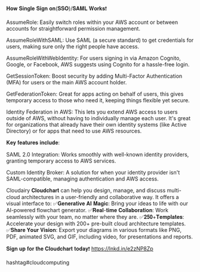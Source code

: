 𝐇𝐨𝐰 𝐒𝐢𝐧𝐠𝐥𝐞 𝐒𝐢𝐠𝐧 𝐨𝐧(𝐒𝐒𝐎)/𝐒𝐀𝐌𝐋 𝐖𝐨𝐫𝐤𝐬❗

AssumeRole: Easily switch roles within your AWS account or between accounts for straightforward permission management.

AssumeRoleWithSAML: Use SAML (a secure standard) to get credentials for users, making sure only the right people have access.

AssumeRoleWithWebIdentity: For users signing in via Amazon Cognito, Google, or Facebook, AWS suggests using Cognito for a hassle-free login.

GetSessionToken: Boost security by adding Multi-Factor Authentication (MFA) for users or the main AWS account holder.

GetFederationToken: Great for apps acting on behalf of users, this gives temporary access to those who need it, keeping things flexible yet secure.

Identity Federation in AWS: This lets you extend AWS access to users outside of AWS, without having to individually manage each user. It's great for organizations that already have their own identity systems (like Active Directory) or for apps that need to use AWS resources.

𝐊𝐞𝐲 𝐟𝐞𝐚𝐭𝐮𝐫𝐞𝐬 𝐢𝐧𝐜𝐥𝐮𝐝𝐞:

SAML 2.0 Integration: Works smoothly with well-known identity providers, granting temporary access to AWS services.

Custom Identity Broker: A solution for when your identity provider isn't SAML-compatible, managing authentication and AWS access.

Cloudairy 𝐂𝐥𝐨𝐮𝐝𝐜𝐡𝐚𝐫𝐭 can help you design, manage, and discuss multi-cloud architectures in a user-friendly and collaborative way. It offers a visual interface to:
✅𝐆𝐞𝐧𝐞𝐫𝐚𝐭𝐢𝐯𝐞 𝐀𝐈 𝐌𝐚𝐠𝐢𝐜: Bring your ideas to life with our AI-powered flowchart generator.
✅𝐑𝐞𝐚𝐥-𝐭𝐢𝐦𝐞 𝐂𝐨𝐥𝐥𝐚𝐛𝐨𝐫𝐚𝐭𝐢𝐨𝐧: Work seamlessly with your team, no matter where they are.
✅𝟐𝟓𝟎+𝐓𝐞𝐦𝐩𝐥𝐚𝐭𝐞𝐬: Accelerate your design with 200+ pre-built cloud architecture templates.
✅𝐒𝐡𝐚𝐫𝐞 𝐘𝐨𝐮𝐫 𝐕𝐢𝐬𝐢𝐨𝐧: Export your diagrams in various formats like PNG, PDF, animated SVG, and GIF, including video, for presentations and reports.

𝐒𝐢𝐠𝐧 𝐮𝐩 𝐟𝐨𝐫 𝐭𝐡𝐞 𝐂𝐥𝐨𝐮𝐝𝐜𝐡𝐚𝐫𝐭 𝐭𝐨𝐝𝐚𝐲❗
https://lnkd.in/e2zNP8Zp

hashtag#cloudcomputing 